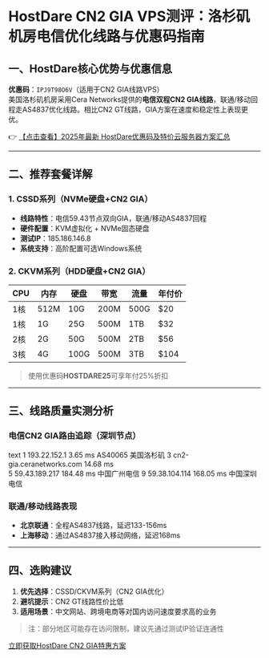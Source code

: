 # HostDare CN2 GIA VPS测评：洛杉矶机房电信优化线路与优惠码指南

## 一、HostDare核心优势与优惠信息
**优惠码**：`IPJ9T98O6V`（适用于CN2 GIA线路VPS）  
美国洛杉矶机房采用Cera Networks提供的**电信双程CN2 GIA线路**，联通/移动回程走AS4837优化线路。相比CN2 GT线路，GIA方案在速度和稳定性上表现更优。

👉 [【点击查看】2025年最新 HostDare优惠码及特价云服务器方案汇总](https://bit.ly/hostdare)

---

## 二、推荐套餐详解

### 1. CSSD系列（NVMe硬盘+CN2 GIA）
- **线路特性**：电信59.43节点双向GIA，联通/移动AS4837回程
- **硬件配置**：KVM虚拟化 + NVMe固态硬盘
- **测试IP**：185.186.146.8
- **系统支持**：高阶配置可选Windows系统

### 2. CKVM系列（HDD硬盘+CN2 GIA）
| CPU | 内存 | 硬盘 | 带宽 | 流量 | 年付价 |
|------|------|------|------|------|--------|
| 1核  | 512M | 10G  | 200M | 500G | $20    |
| 1核  | 1G   | 25G  | 500M | 1TB  | $32    |
| 2核  | 2G   | 50G  | 500M | 2TB  | $56    |
| 3核  | 4G   | 100G | 500M | 3TB  | $104   |

> 使用优惠码**HOSTDARE25**可享年付25%折扣

---

## 三、线路质量实测分析

### 电信CN2 GIA路由追踪（深圳节点）
text
1  193.22.152.1  3.65 ms  AS40065  美国洛杉矶
3  cn2-gia.ceranetworks.com  14.68 ms  
5  59.43.189.217  184.48 ms  中国广州电信
9  59.38.104.114  168.05 ms  中国深圳电信

### 联通/移动线路表现
- **北京联通**：全程AS4837线路，延迟133-156ms
- **上海移动**：通过AS4837接入移动网络，延迟168ms

---

## 四、选购建议
1. **优先选择**：CSSD/CKVM系列（CN2 GIA优化）
2. **避坑提示**：CN2 GT线路性价比低
3. **适用场景**：中文网站、跨境电商等对国内访问速度要求高的业务

> 注：部分地区可能存在访问限制，建议先通过测试IP验证连通性

[立即获取HostDare CN2 GIA特惠方案](https://bit.ly/hostdare)